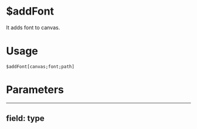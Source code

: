 # $addFont
It adds font to canvas.

# Usage
```
$addFont[canvas;font;path]
```

# Parameters 

---
field: type
---
